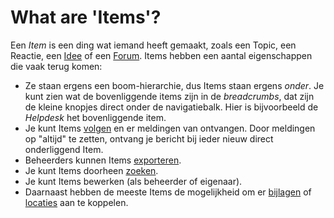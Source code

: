 # What are 'Items'?

Een _Item_ is een ding wat iemand heeft gemaakt, zoals een Topic, een Reactie, een [Idee](https://argu.co/argu/t/10538) of een [Forum](https://argu.co/argu/t/10580). Items hebben een aantal eigenschappen die vaak terug komen:

- Ze staan ergens een boom-hierarchie, dus Items staan ergens _onder_. Je kunt zien wat de bovenliggende items zijn in de _breadcrumbs_, dat zijn de kleine knopjes direct onder de navigatiebalk. Hier is bijvoorbeeld de _Helpdesk_ het bovenliggende item.
- Je kunt Items [volgen](https://argu.co/argu/t/10803) en er meldingen van ontvangen. Door meldingen op "altijd" te zetten, ontvang je bericht bij ieder nieuw direct onderliggend Item.
- Beheerders kunnen Items [exporteren](https://argu.co/argu/t/10808).
- Je kunt Items doorheen [zoeken](https://argu.co/argu/t/10889).
- Je kunt Items bewerken (als beheerder of eigenaar).
- Daarnaast hebben de meeste Items de mogelijkheid om er [bijlagen](https://argu.co/argu/t/10793) of [locaties](https://argu.co/argu/t/10921) aan te koppelen.
